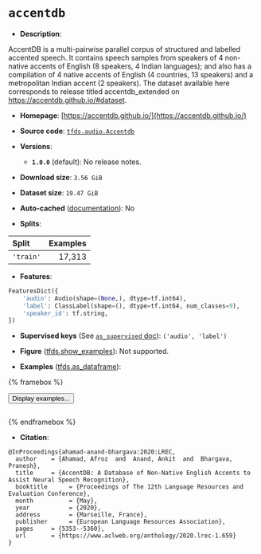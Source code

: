 <div itemscope itemtype="http://schema.org/Dataset">
  <div itemscope itemprop="includedInDataCatalog" itemtype="http://schema.org/DataCatalog">
    <meta itemprop="name" content="TensorFlow Datasets" />
  </div>
  <meta itemprop="name" content="accentdb" />
  <meta itemprop="description" content="AccentDB is a multi-pairwise parallel corpus of structured and labelled&#10;accented speech. It contains speech samples from speakers of 4 non-native&#10;accents of English (8 speakers, 4 Indian languages); and also has a compilation&#10;of 4 native accents of English (4 countries, 13 speakers) and a metropolitan&#10;Indian accent (2 speakers). The dataset available here corresponds to release&#10;titled accentdb_extended on https://accentdb.github.io/#dataset.&#10;&#10;To use this dataset:&#10;&#10;```python&#10;import tensorflow_datasets as tfds&#10;&#10;ds = tfds.load(&#x27;accentdb&#x27;, split=&#x27;train&#x27;)&#10;for ex in ds.take(4):&#10;  print(ex)&#10;```&#10;&#10;See [the guide](https://www.tensorflow.org/datasets/overview) for more&#10;informations on [tensorflow_datasets](https://www.tensorflow.org/datasets).&#10;&#10;" />
  <meta itemprop="url" content="https://www.tensorflow.org/datasets/catalog/accentdb" />
  <meta itemprop="sameAs" content="https://accentdb.github.io/" />
  <meta itemprop="citation" content="@InProceedings{ahamad-anand-bhargava:2020:LREC,&#10;  author    = {Ahamad, Afroz  and  Anand, Ankit  and  Bhargava, Pranesh},&#10;  title     = {AccentDB: A Database of Non-Native English Accents to Assist Neural Speech Recognition},&#10;  booktitle      = {Proceedings of The 12th Language Resources and Evaluation Conference},&#10;  month          = {May},&#10;  year           = {2020},&#10;  address        = {Marseille, France},&#10;  publisher      = {European Language Resources Association},&#10;  pages     = {5353--5360},&#10;  url       = {https://www.aclweb.org/anthology/2020.lrec-1.659}&#10;}" />
</div>

# `accentdb`


*   **Description**:

AccentDB is a multi-pairwise parallel corpus of structured and labelled accented
speech. It contains speech samples from speakers of 4 non-native accents of
English (8 speakers, 4 Indian languages); and also has a compilation of 4 native
accents of English (4 countries, 13 speakers) and a metropolitan Indian accent
(2 speakers). The dataset available here corresponds to release titled
accentdb_extended on https://accentdb.github.io/#dataset.

*   **Homepage**: [https://accentdb.github.io/](https://accentdb.github.io/)

*   **Source code**:
    [`tfds.audio.Accentdb`](https://github.com/tensorflow/datasets/tree/master/tensorflow_datasets/audio/accentdb.py)

*   **Versions**:

    *   **`1.0.0`** (default): No release notes.

*   **Download size**: `3.56 GiB`

*   **Dataset size**: `19.47 GiB`

*   **Auto-cached**
    ([documentation](https://www.tensorflow.org/datasets/performances#auto-caching)):
    No

*   **Splits**:

Split     | Examples
:-------- | -------:
`'train'` | 17,313

*   **Features**:

```python
FeaturesDict({
    'audio': Audio(shape=(None,), dtype=tf.int64),
    'label': ClassLabel(shape=(), dtype=tf.int64, num_classes=9),
    'speaker_id': tf.string,
})
```

*   **Supervised keys** (See
    [`as_supervised` doc](https://www.tensorflow.org/datasets/api_docs/python/tfds/load#args)):
    `('audio', 'label')`

*   **Figure**
    ([tfds.show_examples](https://www.tensorflow.org/datasets/api_docs/python/tfds/visualization/show_examples)):
    Not supported.

*   **Examples**
    ([tfds.as_dataframe](https://www.tensorflow.org/datasets/api_docs/python/tfds/as_dataframe)):

<!-- mdformat off(HTML should not be auto-formatted) -->

{% framebox %}

<button id="displaydataframe">Display examples...</button>
<div id="dataframecontent" style="overflow-x:auto"></div>
<script src="https://www.gstatic.com/external_hosted/jquery2.min.js"></script>
<script>
var url = "https://storage.googleapis.com/tfds-data/visualization/dataframe/accentdb-1.0.0.html";
$(document).ready(() => {
  $("#displaydataframe").click((event) => {
    // Disable the button after clicking (dataframe loaded only once).
    $("#displaydataframe").prop("disabled", true);

    // Pre-fetch and display the content
    $.get(url, (data) => {
      $("#dataframecontent").html(data);
    }).fail(() => {
      $("#dataframecontent").html(
        'Error loading examples. If the error persist, please open '
        + 'a new issue.'
      );
    });
  });
});
</script>

{% endframebox %}

<!-- mdformat on -->

*   **Citation**:

```
@InProceedings{ahamad-anand-bhargava:2020:LREC,
  author    = {Ahamad, Afroz  and  Anand, Ankit  and  Bhargava, Pranesh},
  title     = {AccentDB: A Database of Non-Native English Accents to Assist Neural Speech Recognition},
  booktitle      = {Proceedings of The 12th Language Resources and Evaluation Conference},
  month          = {May},
  year           = {2020},
  address        = {Marseille, France},
  publisher      = {European Language Resources Association},
  pages     = {5353--5360},
  url       = {https://www.aclweb.org/anthology/2020.lrec-1.659}
}
```

